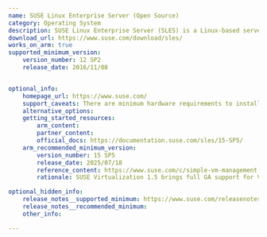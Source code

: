 ```yaml
---
name: SUSE Linux Enterprise Server (Open Source)
category: Operating System
description: SUSE Linux Enterprise Server (SLES) is a Linux-based server operating system designed for mainframes, servers, workstations and desktop computers.
download_url: https://www.suse.com/download/sles/
works_on_arm: true
supported_minimum_version:
    version_number: 12 SP2
    release_date: 2016/11/08


optional_info:
    homepage_url: https://www.suse.com/
    support_caveats: There are minimum hardware requirements to install SUSE on Arm hardware. For all details, read [this install guide from SUSE](https://documentation.suse.com/sles/15-SP1/html/SLES-all/cha-aarch64.html). SUSE SLES is built on an open-source codebase, meaning its core is freely available and modifiable. However, access to official updates, patches, maintenance, and enterprise support requires a paid subscription after the initial free trial.
    alternative_options:
    getting_started_resources:
        arm_content:
        partner_content:
        official_docs: https://documentation.suse.com/sles/15-SP5/
    arm_recommended_minimum_version:
        version_number: 15 SP5
        release_date: 2025/07/18
        reference_content: https://www.suse.com/c/simple-vm-management-on-ampere-infrastructure/
        rationale: SUSE Virtualization 1.5 brings full GA support for VM management on Arm64-based Kubernetes clusters running on Ampere infrastructure. With SLES 15 SP5 as the underlying OS, users gain not only compatibility but also efficiency—thanks to its support for 64K kernel page sizes. This combination provides a high-performance foundation for virtualization on Arm64, making SUSE Virtualization 1.5 both production-ready and cloud-native friendly.

optional_hidden_info:
    release_notes__supported_minimum: https://www.suse.com/releasenotes/aarch64/SUSE-SLES/12-SP2/index.html#Intro.New
    release_notes__recommended_minimum:
    other_info:

---
```

